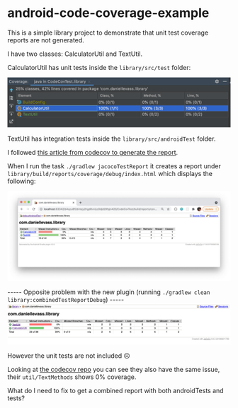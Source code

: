 # android-code-coverage-example

This is a simple library project to demonstrate that unit test coverage reports are not generated.

I have two classes: CalculatorUtil and TextUtil.

CalculatorUtil has unit tests inside the `library/src/test` folder:

![unit test coverage](unit_test_coverage.png)

TextUtil has integration tests inside the `library/src/androidTest` folder.

I followed [this article from codecov to generate the report](https://about.codecov.io/blog/code-coverage-for-android-development-using-kotlin-jacoco-github-actions-and-codecov/).

When I run the task `./gradlew jacocoTestReport` it creates a report under `library/build/reports/coverage/debug/index.html` which displays the following:

![code coverage report](code_coverage_report.png)

----- Opposite problem with the new plugin (running `./gradlew clean library:combinedTestReportDebug`) -----
![opposite problem code coverage report](opposite-problem.png)

However the unit tests are not included ☹️

Looking at [the codecov repo](https://codecov.io/gh/wise4rmgod/CodeCoverage_Example) you can see they also have the same issue, their `util/TextMethods` shows 0% coverage.

What do I need to fix to get a combined report with both androidTests and tests?
